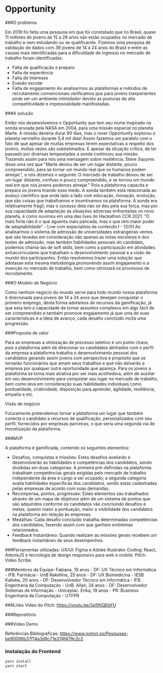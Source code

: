 # Opportunity

###O problema

Em 2019 foi feita uma pesquisa em que foi constatado que no Brasil, quase 11 milhões de jovens de 15 a 29 anos não estão ocupados no mercado de trabalho e nem estudando ou se qualificando. 
Fizemos uma pesquisa de validação de dados com 39 jovens de 14 a 24 anos do Brasil e entre as causas mais identificadas para a dificuldade de ingresso no mercado de trabalho foram identificadas:
- Falta de qualificação e preparo
- Falta de experiência
- Falta de Interesse
- Evasão escolar
- Falta de engajamento
Ao analisarmos as plataformas e métodos de recrutamento convencionais verificamos que para jovens inexperientes pode ser um ambiente intimidador devido as posturas de alta competitividade e impessoalidade manifestadas.

###A solução

Então nós desenvolvemos o Opportunity que tem seu nome inspirado na sonda enviada pela NASA em 2004, para uma missão espacial no planeta Marte. A missão deveria durar 90 dias, mas o rover Opportunity explorou o planeta vermelho durante 5,4 mil dias! Assim fazemos um paralelo com o fato de que apesar de muitas empresas terem expectativas a respeito dos jovens, muitas vezes são subestimados.
E apesar da situação crítica, de ter passado por diversas tempestades a sonda continuou sua missão. Trazendo assim para nós uma mensagem sobre resiliência.
Steve Squyres disse uma vez que "Marte deixou de ser um lugar distante, pouco compreendido, para se tornar um mundo real que os humanos podem almejar.", e nós dizemos o seguinte: O mercado de trabalho deixou de ser um lugar distante, confuso e pouco compreendido, e se tornou um mundo real em que nós jovens podemos almejar." Pois a plataforma capacita e prepara os jovens tirando esse medo.
A sonda também está relacionada ao avanço científico que anda lado a lado com educação, inovação, evolução, que são coisas que trabalhamos e incentivamos na plataforma.
A sonda era relativamente frágil, mas o sucesso dela não se deu pela sua força, mas por sua capacidade de adaptação às situações adversas enfrentadas no novo planeta, é como ouvimos em uma das lives do Hackathon CCR 2021: "O mais forte não é o que aguenta mais pancada, mas o que tem maior poder de adaptabilidade" - Live com especialista de conteúdo I - 13/01
Ao analisarmos o sistema de admissão de universidades estrangeiras vemos que são levadas em consideração não apenas as notas escolares e dos testes de admissão, mas também habilidades pessoais do candidato, podemos chamá-las de soft skills, bem como a participação em atividades extracurriculares que trabalham o desenvolvimento pessoal e a visão de mundo dos participantes.
Então resolvemos trazer uma solução que adotasse esta mesma metodologia promovendo assim engajamento e a inserção no mercado de trabalho, bem como otimizará os processos de recrutamento.
	
###O Modelo de Negócio

Como nenhum negócio do mundo serve para todo mundo nossa plataforma é direcionada para jovens de 14 a 24 anos que desejam conquistar o primeiro emprego, desta forma adotamos de recursos da gamificação, já que esta tem a capacidade de tornar assuntos complexos em algo fácil de ser compreendido e também promove engajamento já que uma de suas características é a ideia de avanço, cada desafio concluído incita uma progressão.


###Proposta de valor

Para as empresas a otimização de processo seletivo é um ponto chave, pois a plataforma além de direcionar os candidatos alinhados com o perfil da empresa a plataforma trabalha o desenvolvimento pessoal dos candidatos gerando assim jovens com perspectiva e propósito que se tornarão funcionários que amam seus trabalhos e que não deixarão a empresa por qualquer outra oportunidade que apareça.
Para os jovens a plataforma se torna mais atrativa por ser mais acolhedora, além de auxiliar em seu desenvolvimento para conquistar seu lugar no mercado de trabalho, bem como leva em consideração suas habilidades individuais como pontualidade, criatividade, disposição para aprender, agilidade, resiliência, empatia e etc.
	
Visão de negócio

Futuramente pretendemos tornar a plataforma um lugar que também conecta o candidato a recursos de qualificação, personalizados com seu perfil, fornecidos por empresas parceiras, o que seria uma segunda via de monetização da plataforma.


###MVP

A plataforma é gamificada, contendo os seguintes elementos:
- Desafios, conquistas e missões: 
Estes desafios avaliarão e desenvolverão as habilidades e competências dos candidatos, sendo divididas em duas categorias: A primeira pré-definidas na plataforma trabalham competências gerais exigidas pelo mercado de trabalho independente da área e cargo a ser ocupado; a segunda categoria avalia habilidades específicas dos candidatos, sendo estas cadastradas pelas empresas de acordo com suas demandas.
- Recompensa, pontos, progressão: Estes elementos são trabalhados através de um mapa de objetivos além de um sistema de pontos que são adquiridos conforme os candidatos vão concluindo desafios e metas, quanto maior a pontuação, maior a visibilidade dos candidatos na plataforma em relação às empresas.
- Medalhas: Cada desafio concluído trabalha determinadas competências dos candidatos, fazendo assim com que ganhem emblemas relacionados.
- Feedback Instantâneo: Quando realizam as missões gerais recebem um feedback instantâneo de seus desempenhos.

###Ferramentas utilizadas:
UX/UI: Figma e Adobe Illustrator
Coding: React, AdonisJS e tecnologia de design responsivo para web e mobile.
Pitch: Video Scribe.

###Membros da Equipe:
Fabiana, 19 anos - DF: UX
Técnico em Informática - IFB.
Farmácia - UnB
Rakelline, 25 anos - DF: UX
Biomedicina - IESB
Kallebe, 20 anos - DF: Desenvolvedor
Técnico em Informática - IFB.
Engenharia da Computação - UnB.
Allan, 24 anos - DF: Desenvolvedor
Sistemas de Informação - Uniceplac.
Erika, 19 anos - PR: Business
Engenharia da Computação - UTFPR
	

###Links
Vídeo do Pitch:
https://youtu.be/2p5ftIQEbYU

###Repositório

###Vídeo Demo

Referências Bibliográficas:
https://www.notion.so/Pesquisas-be90096b37f14a3d9c71e374f479c2c2


### Instalação do Frontend

```js
yarn install
yarn start
```
